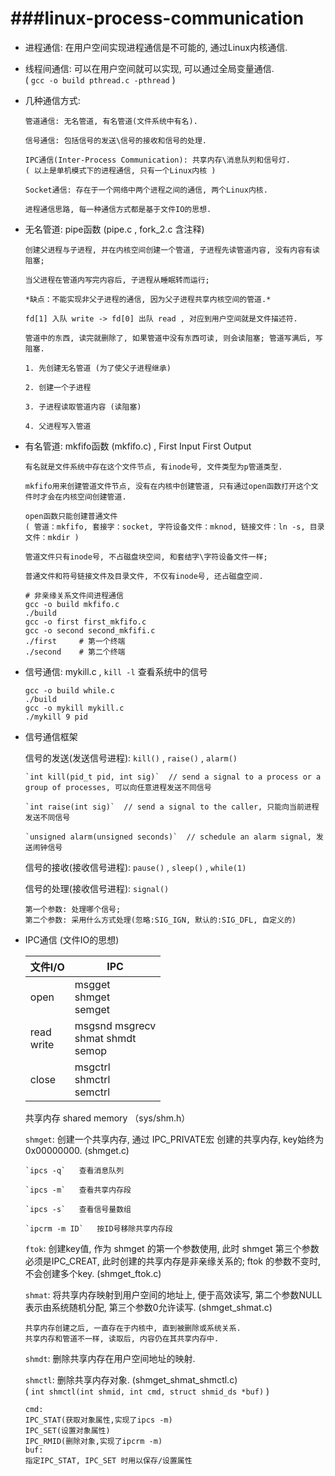 ###linux-process-communication
===
* 进程通信: 在用户空间实现进程通信是不可能的, 通过Linux内核通信.

* 线程间通信: 可以在用户空间就可以实现, 可以通过全局变量通信.  
	( `gcc -o build pthread.c -pthread` )

* 几种通信方式:  
	```
	管道通信: 无名管道, 有名管道(文件系统中有名).
	
	信号通信: 包括信号的发送\信号的接收和信号的处理.
	
	IPC通信(Inter-Process Communication): 共享内存\消息队列和信号灯.  
	( 以上是单机模式下的进程通信, 只有一个Linux内核 )

	Socket通信: 存在于一个网络中两个进程之间的通信, 两个Linux内核.
  
	进程通信思路, 每一种通信方式都是基于文件IO的思想.  
	```

* 无名管道: pipe函数 (pipe.c , fork_2.c 含注释)  
	```
	创建父进程与子进程, 并在内核空间创建一个管道, 子进程先读管道内容, 没有内容有读阻塞;

	当父进程在管道内写完内容后, 子进程从睡眠转而运行;

	*缺点：不能实现非父子进程的通信, 因为父子进程共享内核空间的管道.*

	fd[1] 入队 write -> fd[0] 出队 read , 对应到用户空间就是文件描述符.

	管道中的东西, 读完就删除了, 如果管道中没有东西可读, 则会读阻塞; 管道写满后, 写阻塞.  
	```
	```
	1. 先创建无名管道 (为了使父子进程继承)

	2. 创建一个子进程

	3. 子进程读取管道内容 (读阻塞)

	4. 父进程写入管道  
	```

* 有名管道: mkfifo函数 (mkfifo.c) , First Input First Output  
	```
	有名就是文件系统中存在这个文件节点, 有inode号, 文件类型为p管道类型.

	mkfifo用来创建管道文件节点, 没有在内核中创建管道, 只有通过open函数打开这个文件时才会在内核空间创建管道.  
	```

	```
	open函数只能创建普通文件  
	( 管道：mkfifo, 套接字：socket, 字符设备文件：mknod, 链接文件：ln -s, 目录文件：mkdir )
	
	管道文件只有inode号, 不占磁盘块空间, 和套结字\字符设备文件一样;

	普通文件和符号链接文件及目录文件, 不仅有inode号, 还占磁盘空间.  
	```
	```
	# 非亲缘关系文件间进程通信
	gcc -o build mkfifo.c  
	./build  
	gcc -o first first_mkfifo.c  
	gcc -o second second_mkfifi.c  
	./first     # 第一个终端  
	./second    # 第二个终端  
	```

* 信号通信: mykill.c , `kill -l` 查看系统中的信号  
	```
	gcc -o build while.c
	./build
	gcc -o mykill mykill.c
	./mykill 9 pid
	```
* 信号通信框架  

	信号的发送(发送信号进程): `kill()` , `raise()` , `alarm()`  
	```
	`int kill(pid_t pid, int sig)`  // send a signal to a process or a group of processes, 可以向任意进程发送不同信号

	`int raise(int sig)`  // send a signal to the caller, 只能向当前进程发送不同信号

	`unsigned alarm(unsigned seconds)`  // schedule an alarm signal, 发送闹钟信号  
	```

	信号的接收(接收信号进程): `pause()` , `sleep()` , `while(1)`  

	信号的处理(接收信号进程): `signal()`  
	```
	第一个参数: 处理哪个信号;  
	第二个参数: 采用什么方式处理(忽略:SIG_IGN, 默认的:SIG_DFL, 自定义的)  
	```

* IPC通信 (文件IO的思想)  

	|文件I/O		| IPC
	|---			|---
	|open			| msgget<br/> shmget<br/> semget
	|read<br/> write	| msgsnd msgrecv<br/> shmat shmdt<br/> semop
	|close			| msgctrl<br/> shmctrl<br/> semctrl

	共享内存 shared memory （sys/shm.h）  
	
	`shmget`: 创建一个共享内存, 通过 IPC_PRIVATE宏 创建的共享内存, key始终为0x00000000. (shmget.c)

	```
	`ipcs -q`	查看消息队列

	`ipcs -m`	查看共享内存段

	`ipcs -s`	查看信号量数组

	`ipcrm -m ID`	按ID号移除共享内存段  
	```

	`ftok`: 创建key值, 作为 shmget 的第一个参数使用, 此时 shmget 第三个参数必须是IPC_CREAT, 此时创建的共享内存是非亲缘关系的; ftok 的参数不变时, 不会创建多个key. (shmget_ftok.c)  

	`shmat`: 将共享内存映射到用户空间的地址上, 便于高效读写, 第二个参数NULL表示由系统随机分配, 第三个参数0允许读写. (shmget_shmat.c)  
	```
	共享内存创建之后, 一直存在于内核中, 直到被删除或系统关系.  
	共享内存和管道不一样, 读取后, 内容仍在其共享内存中.  
	```
	
	`shmdt`: 删除共享内存在用户空间地址的映射.  
	
	`shmctl`: 删除共享内存对象. (shmget_shmat_shmctl.c)  
	( `int shmctl(int shmid, int cmd, struct shmid_ds *buf)` )
	```
	cmd:  
	IPC_STAT(获取对象属性,实现了ipcs -m)  
	IPC_SET(设置对象属性)  
	IPC_RMID(删除对象,实现了ipcrm -m)  
	buf:  
	指定IPC_STAT, IPC_SET 时用以保存/设置属性  
	```


